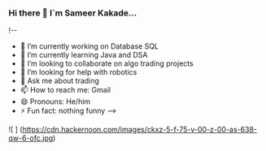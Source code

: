 ### Hi there 👋 I`m Sameer Kakade...
!--




- 🔭 I’m currently working on Database SQL
- 🌱 I’m currently learning Java and DSA
- 👯 I’m looking to collaborate on algo trading projects
- 🤔 I’m looking for help with robotics
- 💬 Ask me about trading
- 📫 How to reach me: Gmail
- 😄 Pronouns: He/him
- ⚡ Fun fact: nothing funny
-->

![ ]
(https://cdn.hackernoon.com/images/ckxz-5-f-75-v-00-z-00-as-638-qw-6-ofc.jpg)
